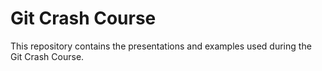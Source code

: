 # Git Crash Course 

This repository contains the presentations and examples used during the Git Crash Course.